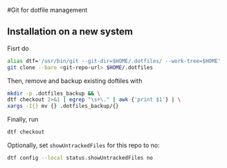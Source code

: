 #Git for dotfile management
## Installation on a new system
Fisrt do 
```bash
alias dtf='/usr/bin/git --git-dir=$HOME/.dotfiles/ --work-tree=$HOME'
git clone --bare <git-repo-url> $HOME/.dotfiles
```

Then, remove and backup existing doftiles with
```bash
mkdir -p .dotfiles_backup && \
dtf checkout 2>&1 | egrep "\s+\." | awk {'print $1'} | \
xargs -I{} mv {} .dotfiles_backup/{}
```
Finally, run
```bash
dtf checkout
```

Optionally, set `showUntrackedFiles` for this repo to no:

```bash
dtf config --local status.showUntrackedFiles no
```
